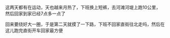 这两天都有在运动，天也越来月热了，下班换上短裤，去河滩河堤上跑10公里，然后回家到家已经7点多一点了

回来要绕好大一圈，于是第二天就摸了一下路，下班不回家直街往北走吗，然后在这儿跑完直街开车回家最方便
